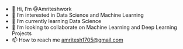 - 👋 Hi, I’m @Amriteshwork
- 👀 I’m interested in Data Science and Machine Learning
- 🌱 I’m currently learning Data Science
- 💞️ I’m looking to collaborate on Machine Learning and Deep Learning Projects
- 📫 How to reach me amritesh1705@gmail.com

<!---
Amriteshwork/Amriteshwork is a ✨ special ✨ repository because its `README.md` (this file) appears on your GitHub profile.
You can click the Preview link to take a look at your changes.
--->
